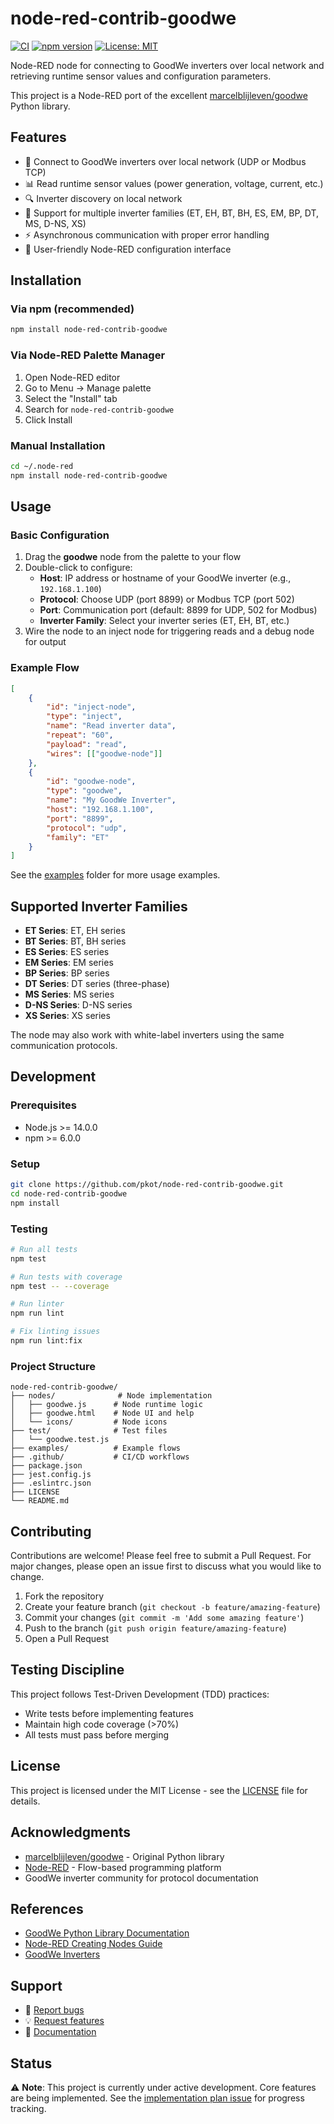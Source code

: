 # node-red-contrib-goodwe

[![CI](https://github.com/pkot/node-red-contrib-goodwe/actions/workflows/ci.yml/badge.svg)](https://github.com/pkot/node-red-contrib-goodwe/actions/workflows/ci.yml)
[![npm version](https://badge.fury.io/js/node-red-contrib-goodwe.svg)](https://www.npmjs.com/package/node-red-contrib-goodwe)
[![License: MIT](https://img.shields.io/badge/License-MIT-yellow.svg)](https://opensource.org/licenses/MIT)

Node-RED node for connecting to GoodWe inverters over local network and retrieving runtime sensor values and configuration parameters.

This project is a Node-RED port of the excellent [marcelblijleven/goodwe](https://github.com/marcelblijleven/goodwe) Python library.

## Features

- 🔌 Connect to GoodWe inverters over local network (UDP or Modbus TCP)
- 📊 Read runtime sensor values (power generation, voltage, current, etc.)
- 🔍 Inverter discovery on local network
- 🎯 Support for multiple inverter families (ET, EH, BT, BH, ES, EM, BP, DT, MS, D-NS, XS)
- ⚡ Asynchronous communication with proper error handling
- 🎨 User-friendly Node-RED configuration interface

## Installation

### Via npm (recommended)

```bash
npm install node-red-contrib-goodwe
```

### Via Node-RED Palette Manager

1. Open Node-RED editor
2. Go to Menu → Manage palette
3. Select the "Install" tab
4. Search for `node-red-contrib-goodwe`
5. Click Install

### Manual Installation

```bash
cd ~/.node-red
npm install node-red-contrib-goodwe
```

## Usage

### Basic Configuration

1. Drag the **goodwe** node from the palette to your flow
2. Double-click to configure:
   - **Host**: IP address or hostname of your GoodWe inverter (e.g., `192.168.1.100`)
   - **Protocol**: Choose UDP (port 8899) or Modbus TCP (port 502)
   - **Port**: Communication port (default: 8899 for UDP, 502 for Modbus)
   - **Inverter Family**: Select your inverter series (ET, EH, BT, etc.)
3. Wire the node to an inject node for triggering reads and a debug node for output

### Example Flow

```json
[
    {
        "id": "inject-node",
        "type": "inject",
        "name": "Read inverter data",
        "repeat": "60",
        "payload": "read",
        "wires": [["goodwe-node"]]
    },
    {
        "id": "goodwe-node",
        "type": "goodwe",
        "name": "My GoodWe Inverter",
        "host": "192.168.1.100",
        "port": "8899",
        "protocol": "udp",
        "family": "ET"
    }
]
```

See the [examples](./examples/) folder for more usage examples.

## Supported Inverter Families

- **ET Series**: ET, EH series
- **BT Series**: BT, BH series  
- **ES Series**: ES series
- **EM Series**: EM series
- **BP Series**: BP series
- **DT Series**: DT series (three-phase)
- **MS Series**: MS series
- **D-NS Series**: D-NS series
- **XS Series**: XS series

The node may also work with white-label inverters using the same communication protocols.

## Development

### Prerequisites

- Node.js >= 14.0.0
- npm >= 6.0.0

### Setup

```bash
git clone https://github.com/pkot/node-red-contrib-goodwe.git
cd node-red-contrib-goodwe
npm install
```

### Testing

```bash
# Run all tests
npm test

# Run tests with coverage
npm test -- --coverage

# Run linter
npm run lint

# Fix linting issues
npm run lint:fix
```

### Project Structure

```
node-red-contrib-goodwe/
├── nodes/              # Node implementation
│   ├── goodwe.js      # Node runtime logic
│   ├── goodwe.html    # Node UI and help
│   └── icons/         # Node icons
├── test/              # Test files
│   └── goodwe.test.js
├── examples/          # Example flows
├── .github/           # CI/CD workflows
├── package.json
├── jest.config.js
├── .eslintrc.json
├── LICENSE
└── README.md
```

## Contributing

Contributions are welcome! Please feel free to submit a Pull Request. For major changes, please open an issue first to discuss what you would like to change.

1. Fork the repository
2. Create your feature branch (`git checkout -b feature/amazing-feature`)
3. Commit your changes (`git commit -m 'Add some amazing feature'`)
4. Push to the branch (`git push origin feature/amazing-feature`)
5. Open a Pull Request

## Testing Discipline

This project follows Test-Driven Development (TDD) practices:
- Write tests before implementing features
- Maintain high code coverage (>70%)
- All tests must pass before merging

## License

This project is licensed under the MIT License - see the [LICENSE](LICENSE) file for details.

## Acknowledgments

- [marcelblijleven/goodwe](https://github.com/marcelblijleven/goodwe) - Original Python library
- [Node-RED](https://nodered.org/) - Flow-based programming platform
- GoodWe inverter community for protocol documentation

## References

- [GoodWe Python Library Documentation](https://github.com/marcelblijleven/goodwe)
- [Node-RED Creating Nodes Guide](https://nodered.org/docs/creating-nodes/)
- [GoodWe Inverters](https://www.goodwe.com/)

## Support

- 🐛 [Report bugs](https://github.com/pkot/node-red-contrib-goodwe/issues)
- 💡 [Request features](https://github.com/pkot/node-red-contrib-goodwe/issues)
- 📖 [Documentation](https://github.com/pkot/node-red-contrib-goodwe)

## Status

⚠️ **Note**: This project is currently under active development. Core features are being implemented. See the [implementation plan issue](https://github.com/pkot/node-red-contrib-goodwe/issues) for progress tracking.

